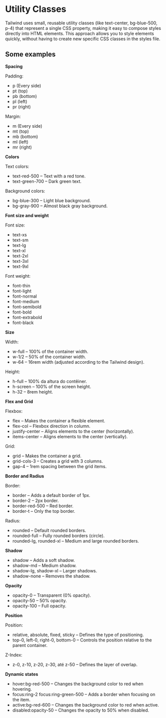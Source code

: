 # Utility Classes

Tailwind uses small, reusable utility classes (like text-center, bg-blue-500, p-4) that represent a single CSS property, making it easy to compose styles directly into HTML elements.
This approach allows you to style elements quickly, without having to create new specific CSS classes in the styles file.

## Some examples

**Spacing**

Padding:
- p (Every side)
- pt (top)
- pb (bottom)
- pl (left)
- pr (right)

Margin:
- m (Every side)
- mt (top)
- mb (bottom)
- ml (left)
- mr (right)

**Colors**

Text colors:
- text-red-500 – Text with a red tone.
- text-green-700 – Dark green text.

Background colors:
- bg-blue-300 – Light blue background.
- bg-gray-900 – Almost black gray background.

**Font size and weight**

Font size:
- text-xs 
- text-sm
- text-lg
- text-xl
- text-2xl
- text-3xl
- text-9xl

Font weight:
- font-thin
- font-light
- font-normal
- font-medium
- font-semibold
- font-bold
- font-extrabold
- font-black

**Size**

Width:
- w-full – 100% of the container width.
- w-1/2 – 50% of the container width.
- w-64 – 16rem width (adjusted according to the Tailwind design).

Height:
- h-full – 100% da altura do contêiner.
- h-screen – 100% of the screen height.
- h-32 – 8rem height.

**Flex and Grid**

Flexbox:
- flex – Makes the container a flexible element.
- flex-col – Flexbox direction in column.
- justify-center – Aligns elements to the center (horizontally).
- items-center – Aligns elements to the center (vertically).

Grid:
- grid – Makes the container a grid.
- grid-cols-3 – Creates a grid with 3 columns.
- gap-4 – 1rem spacing between the grid items.

**Border and Radius**

Border:
- border – Adds a default border of 1px.
- border-2 – 2px border.
- border-red-500 – Red border.
- border-t – Only the top border.

Radius:
- rounded – Default rounded borders.
- rounded-full – Fully rounded borders (circle).
- rounded-lg, rounded-xl – Medium and large rounded borders.

**Shadow**

- shadow – Adds a soft shadow.
- shadow-md – Medium shadow.
- shadow-lg, shadow-xl – Larger shadows.
- shadow-none – Removes the shadow. 

**Opacity**

- opacity-0 – Transparent (0% opacity).
- opacity-50 – 50% opacity.
- opacity-100 – Full opacity.

**Position**

Position:
- relative, absolute, fixed, sticky – Defines the type of positioning.
- top-0, left-0, right-0, bottom-0 – Controls the position relative to the parent container.

Z-Index:
- z-0, z-10, z-20, z-30, até z-50 – Defines the layer of overlap.

**Dynamic states**

- hover:bg-red-500 – Changes the background color to red when hovering.
- focus:ring-2 focus:ring-green-500 – Adds a border when focusing on the item.
- active:bg-red-600 – Changes the background color to red when active.
- disabled:opacity-50 – Changes the opacity to 50% when disabled.